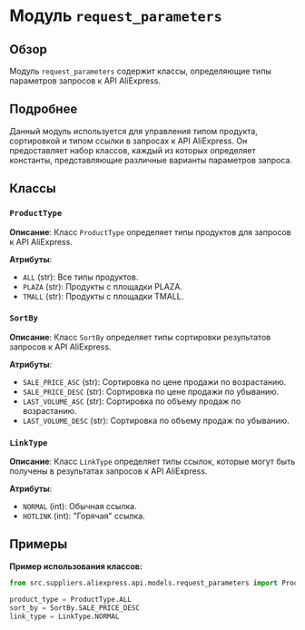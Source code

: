 # Модуль `request_parameters`

## Обзор

Модуль `request_parameters` содержит классы, определяющие типы параметров запросов к API AliExpress.

## Подробнее

Данный модуль используется для управления типом продукта, сортировкой и типом ссылки в запросах к API AliExpress. Он предоставляет набор классов, каждый из которых определяет константы, представляющие различные варианты параметров запроса.

## Классы

### `ProductType`

**Описание**: Класс `ProductType` определяет типы продуктов для запросов к API AliExpress.

**Атрибуты**:

- `ALL` (str): Все типы продуктов.
- `PLAZA` (str): Продукты с площадки PLAZA.
- `TMALL` (str): Продукты с площадки TMALL.

### `SortBy`

**Описание**: Класс `SortBy` определяет типы сортировки результатов запросов к API AliExpress.

**Атрибуты**:

- `SALE_PRICE_ASC` (str): Сортировка по цене продажи по возрастанию.
- `SALE_PRICE_DESC` (str): Сортировка по цене продажи по убыванию.
- `LAST_VOLUME_ASC` (str): Сортировка по объему продаж по возрастанию.
- `LAST_VOLUME_DESC` (str): Сортировка по объему продаж по убыванию.

### `LinkType`

**Описание**: Класс `LinkType` определяет типы ссылок, которые могут быть получены в результатах запросов к API AliExpress.

**Атрибуты**:

- `NORMAL` (int): Обычная ссылка.
- `HOTLINK` (int): "Горячая" ссылка.

## Примеры

**Пример использования классов:**

```python
from src.suppliers.aliexpress.api.models.request_parameters import ProductType, SortBy, LinkType

product_type = ProductType.ALL
sort_by = SortBy.SALE_PRICE_DESC
link_type = LinkType.NORMAL
```
